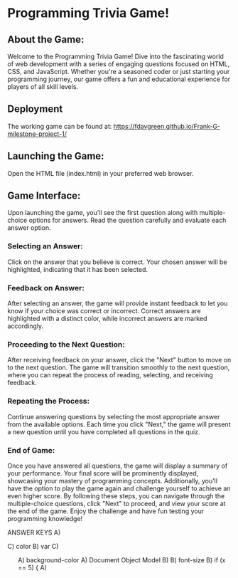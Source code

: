 # Programming Trivia Game!

## About the Game:
Welcome to the Programming Trivia Game! Dive into the fascinating world of web development with a series of engaging questions focused on HTML, CSS, and JavaScript. Whether you're a seasoned coder or just starting your programming journey, our game offers a fun and educational experience for players of all skill levels.

## Deployment

The working game can be found at: https://fdavgreen.github.io/Frank-G-milestone-project-1/ 

## Launching the Game:
Open the HTML file (index.html) in your preferred web browser.

## Game Interface:
Upon launching the game, you'll see the first question along with multiple-choice options for answers.
Read the question carefully and evaluate each answer option.

### Selecting an Answer:
Click on the answer that you believe is correct.
Your chosen answer will be highlighted, indicating that it has been selected.

### Feedback on Answer:
After selecting an answer, the game will provide instant feedback to let you know if your choice was correct or incorrect.
Correct answers are highlighted with a distinct color, while incorrect answers are marked accordingly.

### Proceeding to the Next Question:
After receiving feedback on your answer, click the "Next" button to move on to the next question.
The game will transition smoothly to the next question, where you can repeat the process of reading, selecting, and receiving feedback.

### Repeating the Process:
Continue answering questions by selecting the most appropriate answer from the available options.
Each time you click "Next," the game will present a new question until you have completed all questions in the quiz.

### End of Game:
Once you have answered all questions, the game will display a summary of your performance.
Your final score will be prominently displayed, showcasing your mastery of programming concepts.
Additionally, you'll have the option to play the game again and challenge yourself to achieve an even higher score.
By following these steps, you can navigate through the multiple-choice questions, click "Next" to proceed, and view your score at the end of the game. Enjoy the challenge and have fun testing your programming knowledge!

ANSWER KEYS
A) <p>
C) color
B) var
C) <ul>
A) background-color
A) Document Object Model
B) <a>
B) font-size
B) if (x == 5) {
A) <img></img>
